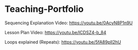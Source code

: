 # Teaching-Portfolio

Sequencing Explanation Video:
https://youtu.be/0AcyN8P1n9U

Lesson Plan Video:
https://youtu.be/lCDSZ4-b_84

Loops explained (Repeats):
https://youtu.be/5fA89plI2hU
